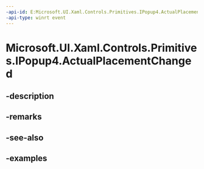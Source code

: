 ```yaml
---
-api-id: E:Microsoft.UI.Xaml.Controls.Primitives.IPopup4.ActualPlacementChanged
-api-type: winrt event
---
```


# Microsoft.UI.Xaml.Controls.Primitives.IPopup4.ActualPlacementChanged

<!--
event System.EventHandler<object> ActualPlacementChanged;
-->


## -description

## -remarks

## -see-also

## -examples


